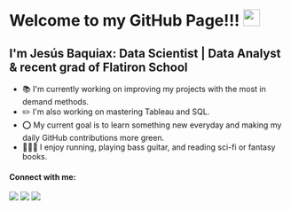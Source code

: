 

# Welcome to my GitHub Page!!! <img src="https://raw.githubusercontent.com/MartinHeinz/MartinHeinz/master/wave.gif" width="30px">

## I'm Jesús Baquiax: Data Scientist | Data Analyst & recent grad of Flatiron School

* 📚 I'm currently working on improving my projects with the most in demand methods.
* ✏️ I'm also working on mastering Tableau and SQL.
* ⭕ My current goal is to learn something new everyday and making my daily GitHub contributions more green.
* 🏃🎸📕 I enjoy running, playing bass guitar, and reading sci-fi or fantasy books.



#### Connect with me:
<a href= 'https://www.linkedin.com/in/jes%C3%BAsbaquiax//' rel="nofollow"><img src= "https://img.shields.io/badge/LinkedIn-0077B5?style=for-the-badge&logo=linkedin&logoColor=white" /></a>
<a href="https://dev.to/jesusbaquiax/" rel="nofollow"><img src= "https://img.shields.io/badge/Dev Blog-FF5722?style=for-the-badge&logo=devdotto&logoColor=white" /></a>
<a href='mailto:jesusbaquiax13@gmail.com' rel="nofollow"><img src= "https://img.shields.io/badge/Gmail-D14836?style=for-the-badge&logo=gmail&logoColor=white" /></a>

<!--
**jesusbaquiax/jesusbaquiax** is a ✨ _special_ ✨ repository because its `README.md` (this file) appears on your GitHub profile.

Here are some ideas to get you started:

- 🔭 I’m currently working on ...
- 🌱 I’m currently learning ...
- 👯 I’m looking to collaborate on ...
- 🤔 I’m looking for help with ...
- 💬 Ask me about ...
- 📫 How to reach me: ...
- 😄 Pronouns: ...
- ⚡ Fun fact: ...
-->
